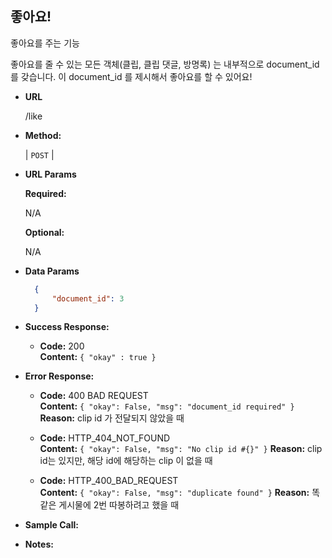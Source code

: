 **좋아요!**
----
  좋아요를 주는 기능 
  
  좋아요를 줄 수 있는 모든 객체(클립, 클립 댓글, 방명록) 는 내부적으로
  document_id 를 갖습니다. 이 document_id 를 제시해서 좋아요를 할 수 있어요!

* **URL**

  /like

* **Method:**
  
  | `POST` |
  
*  **URL Params**

   **Required:**
 
   N/A

   **Optional:**
 
   N/A

* **Data Params**
    
    ```json
      {
          "document_id": 3
      }
    ```
    

* **Success Response:**
  
  * **Code:** 200 <br />
    **Content:** `{ "okay" : true }`
 
* **Error Response:**

  * **Code:** 400 BAD REQUEST <br />
    **Content:** `{ "okay": False, "msg": "document_id required" }`
    **Reason:** clip id 가 전달되지 않았을 때
    
  * **Code:** HTTP_404_NOT_FOUND <br />
    **Content:** `{ "okay": False, "msg": "No clip id #{}" }`
    **Reason:** clip id는 있지만, 해당 id에 해당하는 clip 이 없을 때    
    
  * **Code:** HTTP_400_BAD_REQUEST <br />
    **Content:** `{ "okay": False, "msg": "duplicate found" }`
    **Reason:** 똑같은 게시물에 2번 따봉하려고 했을 때

* **Sample Call:**


* **Notes:**

